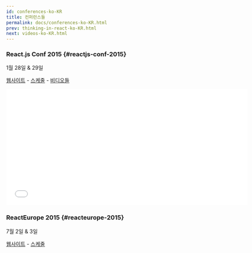 ```yaml
---
id: conferences-ko-KR
title: 컨퍼런스들
permalink: docs/conferences-ko-KR.html
prev: thinking-in-react-ko-KR.html
next: videos-ko-KR.html
---
```


### React.js Conf 2015 {#reactjs-conf-2015}
1월 28일 & 29일

[웹사이트](http://conf.reactjs.com/) - [스케줄](http://conf.reactjs.com/schedule.html) - [비디오들](https://www.youtube.com/watch?list=PLb0IAmt7-GS1cbw4qonlQztYV1TAW0sCr&v=KVZ-P-ZI6W4)

<iframe width="650" height="315" src="http//www.youtube-nocookie.com/embed/KVZ-P-ZI6W4?list=PLb0IAmt7-GS1cbw4qonlQztYV1TAW0sCr" frameborder="0" allowfullscreen></iframe>

### ReactEurope 2015 {#reacteurope-2015}
7월 2일 & 3일

[웹사이트](http://www.react-europe.org/) - [스케줄](http://www.react-europe.org/#schedule)
